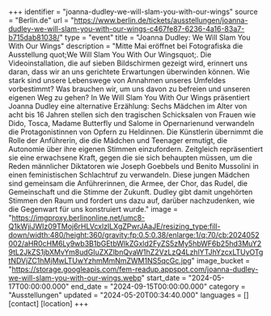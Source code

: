 +++
identifier = "joanna-dudley-we-will-slam-you-with-our-wings"
source = "Berlin.de"
url = "https://www.berlin.de/tickets/ausstellungen/joanna-dudley-we-will-slam-you-with-our-wings-c467fe87-6236-4a16-83a7-b715dab81038/"
type = "event"
title = "Joanna Dudley: We Will Slam You With Our Wings"
description = "Mitte Mai eröffnet bei Fotografiska die Ausstellung quot;We Will Slam You With Our Wingsquot;. Die Videoinstallation, die auf sieben Bildschirmen gezeigt wird, erinnert uns daran, dass wir an uns gerichtete Erwartungen überwinden können.
Wie stark sind unsere Lebenswege von Annahmen unseres Umfeldes vorbestimmt? Was brauchen wir, um uns davon zu befreien und unseren eigenen Weg zu gehen? In We Will Slam You With Our Wings präsentiert Joanna Dudley eine alternative Erzählung: Sechs Mädchen im Alter von acht bis 16 Jahren stellen sich den tragischen Schicksalen von Frauen wie Dido, Tosca, Madame Butterfly und Salome in Opernarienund verwandeln die Protagonistinnen von Opfern zu Heldinnen.
Die Künstlerin übernimmt die Rolle der Anführerin, die die Mädchen und Teenager ermutigt, die Autonomie über ihre eigenen Stimmen einzufordern. Zeitgleich repräsentiert sie eine erwachsene Kraft, gegen die sie sich behaupten müssen, um die Reden männlicher Diktatoren wie Joseph Goebbels und Benito Mussolini in einen feministischen Schlachtruf zu verwandeln.
Diese jungen Mädchen sind gemeinsam die Anführerinnen, die Armee, der Chor, das Rudel, die Gemeinschaft und die Stimme der Zukunft. Dudley gibt damit ungehörten Stimmen den Raum und fordert uns dazu auf, darüber nachzudenken, wie die Gegenwart für uns konstruiert wurde."
image = "https://imgproxy.berlinonline.net/umc8-Q1kWjiJWIz09TMoj6rHLVcxlzILXgZPwrJAaJE/resizing_type:fill-down/width:480/height:360/gravity:fp:0.5:0.38/enlarge:1/q:70/cb:2024052002/aHR0cHM6Ly9wb3B1bGEtbWlkZGxld2FyZS5zMy5hbWF6b25hd3MuY29tL2JkZS1jbXMvYm8udGIuZXZlbnQvaW1hZ2VzLzQ4LzhlYTJhYzcxLTUyOTgtNDVjZC1hMjMwLTUwYzhmMmNmZWM1NS5qcGc.jpg"
image_bucket = "https://storage.googleapis.com/fem-readup.appspot.com/joanna-dudley-we-will-slam-you-with-our-wings.webp"
start_date = "2024-05-17T00:00:00.000"
end_date = "2024-09-15T00:00:00.000"
category = "Ausstellungen"
updated = "2024-05-20T00:34:40.000"
languages = []
[contact]
[location]
+++